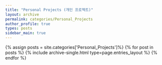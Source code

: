 ```yaml
---
title: "Personal Projects (개인 프로젝트)"
layout: archive
permalink: categories/Personal_Projects
author_profile: true
types: posts
sidebar_main: true
---
```


{% assign posts = site.categories['Personal_Projects']%}
{% for post in posts %}
  {% include archive-single.html type=page.entries_layout %}
{% endfor %}